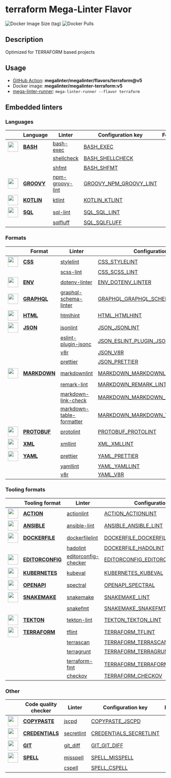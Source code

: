 # terraform Mega-Linter Flavor

![Docker Image Size (tag)](https://img.shields.io/docker/image-size/megalinter/megalinter-terraform/v5)
![Docker Pulls](https://img.shields.io/docker/pulls/megalinter/megalinter-terraform)

## Description

Optimized for TERRAFORM based projects

## Usage

- [GitHub Action](https://megalinter.github.io/installation/#github-action): **megalinter/megalinter/flavors/terraform@v5**
- Docker image: **megalinter/megalinter-terraform:v5**
- [mega-linter-runner](https://megalinter.github.io/mega-linter-runner/): `mega-linter-runner --flavor terraform`

## Embedded linters

### Languages

| <!-- --> | Language | Linter | Configuration key | Format/Fix |
| :---: | ----------------- | -------------- | ------------ | :-----: |
| <img src="https://github.com/megalinter/megalinter/raw/main/docs/assets/icons/bash.ico" alt="" height="32px" class="megalinter-icon"></a> <!-- linter-icon --> | [**BASH**](https://megalinter.github.io/descriptors/bash/) | [bash-exec](https://megalinter.github.io/descriptors/bash_bash_exec/)| [BASH_EXEC](https://megalinter.github.io/descriptors/bash_bash_exec/)|  |
| <!-- --> <!-- linter-icon --> |  | [shellcheck](https://megalinter.github.io/descriptors/bash_shellcheck/)| [BASH_SHELLCHECK](https://megalinter.github.io/descriptors/bash_shellcheck/)|  |
| <!-- --> <!-- linter-icon --> |  | [shfmt](https://megalinter.github.io/descriptors/bash_shfmt/)| [BASH_SHFMT](https://megalinter.github.io/descriptors/bash_shfmt/)| :heavy_check_mark: |
| <img src="https://github.com/megalinter/megalinter/raw/main/docs/assets/icons/groovy.ico" alt="" height="32px" class="megalinter-icon"></a> <!-- linter-icon --> | [**GROOVY**](https://megalinter.github.io/descriptors/groovy/) | [npm-groovy-lint](https://megalinter.github.io/descriptors/groovy_npm_groovy_lint/)| [GROOVY_NPM_GROOVY_LINT](https://megalinter.github.io/descriptors/groovy_npm_groovy_lint/)| :heavy_check_mark: |
| <img src="https://github.com/megalinter/megalinter/raw/main/docs/assets/icons/kotlin.ico" alt="" height="32px" class="megalinter-icon"></a> <!-- linter-icon --> | [**KOTLIN**](https://megalinter.github.io/descriptors/kotlin/) | [ktlint](https://megalinter.github.io/descriptors/kotlin_ktlint/)| [KOTLIN_KTLINT](https://megalinter.github.io/descriptors/kotlin_ktlint/)| :heavy_check_mark: |
| <img src="https://github.com/megalinter/megalinter/raw/main/docs/assets/icons/sql.ico" alt="" height="32px" class="megalinter-icon"></a> <!-- linter-icon --> | [**SQL**](https://megalinter.github.io/descriptors/sql/) | [sql-lint](https://megalinter.github.io/descriptors/sql_sql_lint/)| [SQL_SQL_LINT](https://megalinter.github.io/descriptors/sql_sql_lint/)|  |
| <!-- --> <!-- linter-icon --> |  | [sqlfluff](https://megalinter.github.io/descriptors/sql_sqlfluff/)| [SQL_SQLFLUFF](https://megalinter.github.io/descriptors/sql_sqlfluff/)|  |

### Formats

| <!-- --> | Format | Linter | Configuration key | Format/Fix |
| :---: | ----------------- | -------------- | ------------ | :-----: |
| <img src="https://github.com/megalinter/megalinter/raw/main/docs/assets/icons/css.ico" alt="" height="32px" class="megalinter-icon"></a> <!-- linter-icon --> | [**CSS**](https://megalinter.github.io/descriptors/css/) | [stylelint](https://megalinter.github.io/descriptors/css_stylelint/)| [CSS_STYLELINT](https://megalinter.github.io/descriptors/css_stylelint/)| :heavy_check_mark: |
| <!-- --> <!-- linter-icon --> |  | [scss-lint](https://megalinter.github.io/descriptors/css_scss_lint/)| [CSS_SCSS_LINT](https://megalinter.github.io/descriptors/css_scss_lint/)|  |
| <img src="https://github.com/megalinter/megalinter/raw/main/docs/assets/icons/env.ico" alt="" height="32px" class="megalinter-icon"></a> <!-- linter-icon --> | [**ENV**](https://megalinter.github.io/descriptors/env/) | [dotenv-linter](https://megalinter.github.io/descriptors/env_dotenv_linter/)| [ENV_DOTENV_LINTER](https://megalinter.github.io/descriptors/env_dotenv_linter/)| :heavy_check_mark: |
| <img src="https://github.com/megalinter/megalinter/raw/main/docs/assets/icons/graphql.ico" alt="" height="32px" class="megalinter-icon"></a> <!-- linter-icon --> | [**GRAPHQL**](https://megalinter.github.io/descriptors/graphql/) | [graphql-schema-linter](https://megalinter.github.io/descriptors/graphql_graphql_schema_linter/)| [GRAPHQL_GRAPHQL_SCHEMA_LINTER](https://megalinter.github.io/descriptors/graphql_graphql_schema_linter/)|  |
| <img src="https://github.com/megalinter/megalinter/raw/main/docs/assets/icons/html.ico" alt="" height="32px" class="megalinter-icon"></a> <!-- linter-icon --> | [**HTML**](https://megalinter.github.io/descriptors/html/) | [htmlhint](https://megalinter.github.io/descriptors/html_htmlhint/)| [HTML_HTMLHINT](https://megalinter.github.io/descriptors/html_htmlhint/)|  |
| <img src="https://github.com/megalinter/megalinter/raw/main/docs/assets/icons/json.ico" alt="" height="32px" class="megalinter-icon"></a> <!-- linter-icon --> | [**JSON**](https://megalinter.github.io/descriptors/json/) | [jsonlint](https://megalinter.github.io/descriptors/json_jsonlint/)| [JSON_JSONLINT](https://megalinter.github.io/descriptors/json_jsonlint/)|  |
| <!-- --> <!-- linter-icon --> |  | [eslint-plugin-jsonc](https://megalinter.github.io/descriptors/json_eslint_plugin_jsonc/)| [JSON_ESLINT_PLUGIN_JSONC](https://megalinter.github.io/descriptors/json_eslint_plugin_jsonc/)| :heavy_check_mark: |
| <!-- --> <!-- linter-icon --> |  | [v8r](https://megalinter.github.io/descriptors/json_v8r/)| [JSON_V8R](https://megalinter.github.io/descriptors/json_v8r/)|  |
| <!-- --> <!-- linter-icon --> |  | [prettier](https://megalinter.github.io/descriptors/json_prettier/)| [JSON_PRETTIER](https://megalinter.github.io/descriptors/json_prettier/)| :heavy_check_mark: |
| <img src="https://github.com/megalinter/megalinter/raw/main/docs/assets/icons/markdown.ico" alt="" height="32px" class="megalinter-icon"></a> <!-- linter-icon --> | [**MARKDOWN**](https://megalinter.github.io/descriptors/markdown/) | [markdownlint](https://megalinter.github.io/descriptors/markdown_markdownlint/)| [MARKDOWN_MARKDOWNLINT](https://megalinter.github.io/descriptors/markdown_markdownlint/)| :heavy_check_mark: |
| <!-- --> <!-- linter-icon --> |  | [remark-lint](https://megalinter.github.io/descriptors/markdown_remark_lint/)| [MARKDOWN_REMARK_LINT](https://megalinter.github.io/descriptors/markdown_remark_lint/)| :heavy_check_mark: |
| <!-- --> <!-- linter-icon --> |  | [markdown-link-check](https://megalinter.github.io/descriptors/markdown_markdown_link_check/)| [MARKDOWN_MARKDOWN_LINK_CHECK](https://megalinter.github.io/descriptors/markdown_markdown_link_check/)|  |
| <!-- --> <!-- linter-icon --> |  | [markdown-table-formatter](https://megalinter.github.io/descriptors/markdown_markdown_table_formatter/)| [MARKDOWN_MARKDOWN_TABLE_FORMATTER](https://megalinter.github.io/descriptors/markdown_markdown_table_formatter/)| :heavy_check_mark: |
| <img src="https://github.com/megalinter/megalinter/raw/main/docs/assets/icons/protobuf.ico" alt="" height="32px" class="megalinter-icon"></a> <!-- linter-icon --> | [**PROTOBUF**](https://megalinter.github.io/descriptors/protobuf/) | [protolint](https://megalinter.github.io/descriptors/protobuf_protolint/)| [PROTOBUF_PROTOLINT](https://megalinter.github.io/descriptors/protobuf_protolint/)| :heavy_check_mark: |
| <img src="https://github.com/megalinter/megalinter/raw/main/docs/assets/icons/xml.ico" alt="" height="32px" class="megalinter-icon"></a> <!-- linter-icon --> | [**XML**](https://megalinter.github.io/descriptors/xml/) | [xmllint](https://megalinter.github.io/descriptors/xml_xmllint/)| [XML_XMLLINT](https://megalinter.github.io/descriptors/xml_xmllint/)|  |
| <img src="https://github.com/megalinter/megalinter/raw/main/docs/assets/icons/yaml.ico" alt="" height="32px" class="megalinter-icon"></a> <!-- linter-icon --> | [**YAML**](https://megalinter.github.io/descriptors/yaml/) | [prettier](https://megalinter.github.io/descriptors/yaml_prettier/)| [YAML_PRETTIER](https://megalinter.github.io/descriptors/yaml_prettier/)| :heavy_check_mark: |
| <!-- --> <!-- linter-icon --> |  | [yamllint](https://megalinter.github.io/descriptors/yaml_yamllint/)| [YAML_YAMLLINT](https://megalinter.github.io/descriptors/yaml_yamllint/)|  |
| <!-- --> <!-- linter-icon --> |  | [v8r](https://megalinter.github.io/descriptors/yaml_v8r/)| [YAML_V8R](https://megalinter.github.io/descriptors/yaml_v8r/)|  |

### Tooling formats

| <!-- --> | Tooling format | Linter | Configuration key | Format/Fix |
| :---: | ----------------- | -------------- | ------------ | :-----: |
| <img src="https://github.com/megalinter/megalinter/raw/main/docs/assets/icons/default.ico" alt="" height="32px" class="megalinter-icon"></a> <!-- linter-icon --> | [**ACTION**](https://megalinter.github.io/descriptors/action/) | [actionlint](https://megalinter.github.io/descriptors/action_actionlint/)| [ACTION_ACTIONLINT](https://megalinter.github.io/descriptors/action_actionlint/)|  |
| <img src="https://github.com/megalinter/megalinter/raw/main/docs/assets/icons/ansible.ico" alt="" height="32px" class="megalinter-icon"></a> <!-- linter-icon --> | [**ANSIBLE**](https://megalinter.github.io/descriptors/ansible/) | [ansible-lint](https://megalinter.github.io/descriptors/ansible_ansible_lint/)| [ANSIBLE_ANSIBLE_LINT](https://megalinter.github.io/descriptors/ansible_ansible_lint/)|  |
| <img src="https://github.com/megalinter/megalinter/raw/main/docs/assets/icons/dockerfile.ico" alt="" height="32px" class="megalinter-icon"></a> <!-- linter-icon --> | [**DOCKERFILE**](https://megalinter.github.io/descriptors/dockerfile/) | [dockerfilelint](https://megalinter.github.io/descriptors/dockerfile_dockerfilelint/)| [DOCKERFILE_DOCKERFILELINT](https://megalinter.github.io/descriptors/dockerfile_dockerfilelint/)|  |
| <!-- --> <!-- linter-icon --> |  | [hadolint](https://megalinter.github.io/descriptors/dockerfile_hadolint/)| [DOCKERFILE_HADOLINT](https://megalinter.github.io/descriptors/dockerfile_hadolint/)|  |
| <img src="https://github.com/megalinter/megalinter/raw/main/docs/assets/icons/editorconfig.ico" alt="" height="32px" class="megalinter-icon"></a> <!-- linter-icon --> | [**EDITORCONFIG**](https://megalinter.github.io/descriptors/editorconfig/) | [editorconfig-checker](https://megalinter.github.io/descriptors/editorconfig_editorconfig_checker/)| [EDITORCONFIG_EDITORCONFIG_CHECKER](https://megalinter.github.io/descriptors/editorconfig_editorconfig_checker/)|  |
| <img src="https://github.com/megalinter/megalinter/raw/main/docs/assets/icons/kubernetes.ico" alt="" height="32px" class="megalinter-icon"></a> <!-- linter-icon --> | [**KUBERNETES**](https://megalinter.github.io/descriptors/kubernetes/) | [kubeval](https://megalinter.github.io/descriptors/kubernetes_kubeval/)| [KUBERNETES_KUBEVAL](https://megalinter.github.io/descriptors/kubernetes_kubeval/)|  |
| <img src="https://github.com/megalinter/megalinter/raw/main/docs/assets/icons/openapi.ico" alt="" height="32px" class="megalinter-icon"></a> <!-- linter-icon --> | [**OPENAPI**](https://megalinter.github.io/descriptors/openapi/) | [spectral](https://megalinter.github.io/descriptors/openapi_spectral/)| [OPENAPI_SPECTRAL](https://megalinter.github.io/descriptors/openapi_spectral/)|  |
| <img src="https://github.com/megalinter/megalinter/raw/main/docs/assets/icons/snakemake.ico" alt="" height="32px" class="megalinter-icon"></a> <!-- linter-icon --> | [**SNAKEMAKE**](https://megalinter.github.io/descriptors/snakemake/) | [snakemake](https://megalinter.github.io/descriptors/snakemake_snakemake/)| [SNAKEMAKE_LINT](https://megalinter.github.io/descriptors/snakemake_snakemake/)|  |
| <!-- --> <!-- linter-icon --> |  | [snakefmt](https://megalinter.github.io/descriptors/snakemake_snakefmt/)| [SNAKEMAKE_SNAKEFMT](https://megalinter.github.io/descriptors/snakemake_snakefmt/)| :heavy_check_mark: |
| <img src="https://github.com/megalinter/megalinter/raw/main/docs/assets/icons/tekton.ico" alt="" height="32px" class="megalinter-icon"></a> <!-- linter-icon --> | [**TEKTON**](https://megalinter.github.io/descriptors/tekton/) | [tekton-lint](https://megalinter.github.io/descriptors/tekton_tekton_lint/)| [TEKTON_TEKTON_LINT](https://megalinter.github.io/descriptors/tekton_tekton_lint/)|  |
| <img src="https://github.com/megalinter/megalinter/raw/main/docs/assets/icons/terraform.ico" alt="" height="32px" class="megalinter-icon"></a> <!-- linter-icon --> | [**TERRAFORM**](https://megalinter.github.io/descriptors/terraform/) | [tflint](https://megalinter.github.io/descriptors/terraform_tflint/)| [TERRAFORM_TFLINT](https://megalinter.github.io/descriptors/terraform_tflint/)|  |
| <!-- --> <!-- linter-icon --> |  | [terrascan](https://megalinter.github.io/descriptors/terraform_terrascan/)| [TERRAFORM_TERRASCAN](https://megalinter.github.io/descriptors/terraform_terrascan/)|  |
| <!-- --> <!-- linter-icon --> |  | [terragrunt](https://megalinter.github.io/descriptors/terraform_terragrunt/)| [TERRAFORM_TERRAGRUNT](https://megalinter.github.io/descriptors/terraform_terragrunt/)| :heavy_check_mark: |
| <!-- --> <!-- linter-icon --> |  | [terraform-fmt](https://megalinter.github.io/descriptors/terraform_terraform_fmt/)| [TERRAFORM_TERRAFORM_FMT](https://megalinter.github.io/descriptors/terraform_terraform_fmt/)| :heavy_check_mark: |
| <!-- --> <!-- linter-icon --> |  | [checkov](https://megalinter.github.io/descriptors/terraform_checkov/)| [TERRAFORM_CHECKOV](https://megalinter.github.io/descriptors/terraform_checkov/)|  |

### Other

| <!-- --> | Code quality checker | Linter | Configuration key | Format/Fix |
| :---: | ----------------- | -------------- | ------------ | :-----: |
| <img src="https://github.com/megalinter/megalinter/raw/main/docs/assets/icons/copypaste.ico" alt="" height="32px" class="megalinter-icon"></a> <!-- linter-icon --> | [**COPYPASTE**](https://megalinter.github.io/descriptors/copypaste/) | [jscpd](https://megalinter.github.io/descriptors/copypaste_jscpd/)| [COPYPASTE_JSCPD](https://megalinter.github.io/descriptors/copypaste_jscpd/)|  |
| <img src="https://github.com/megalinter/megalinter/raw/main/docs/assets/icons/default.ico" alt="" height="32px" class="megalinter-icon"></a> <!-- linter-icon --> | [**CREDENTIALS**](https://megalinter.github.io/descriptors/credentials/) | [secretlint](https://megalinter.github.io/descriptors/credentials_secretlint/)| [CREDENTIALS_SECRETLINT](https://megalinter.github.io/descriptors/credentials_secretlint/)|  |
| <img src="https://github.com/megalinter/megalinter/raw/main/docs/assets/icons/git.ico" alt="" height="32px" class="megalinter-icon"></a> <!-- linter-icon --> | [**GIT**](https://megalinter.github.io/descriptors/git/) | [git_diff](https://megalinter.github.io/descriptors/git_git_diff/)| [GIT_GIT_DIFF](https://megalinter.github.io/descriptors/git_git_diff/)|  |
| <img src="https://github.com/megalinter/megalinter/raw/main/docs/assets/icons/spell.ico" alt="" height="32px" class="megalinter-icon"></a> <!-- linter-icon --> | [**SPELL**](https://megalinter.github.io/descriptors/spell/) | [misspell](https://megalinter.github.io/descriptors/spell_misspell/)| [SPELL_MISSPELL](https://megalinter.github.io/descriptors/spell_misspell/)| :heavy_check_mark: |
| <!-- --> <!-- linter-icon --> |  | [cspell](https://megalinter.github.io/descriptors/spell_cspell/)| [SPELL_CSPELL](https://megalinter.github.io/descriptors/spell_cspell/)|  |

